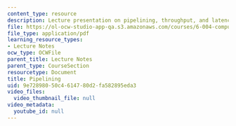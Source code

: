 ```yaml
---
content_type: resource
description: Lecture presentation on pipelining, throughput, and latency.
file: https://ol-ocw-studio-app-qa.s3.amazonaws.com/courses/6-004-computation-structures-spring-2009/9e72898050c4614780d2fa582895eda3_MIT6_004s09_lec08.pdf
file_type: application/pdf
learning_resource_types:
- Lecture Notes
ocw_type: OCWFile
parent_title: Lecture Notes
parent_type: CourseSection
resourcetype: Document
title: Pipelining
uid: 9e728980-50c4-6147-80d2-fa582895eda3
video_files:
  video_thumbnail_file: null
video_metadata:
  youtube_id: null
---
```

